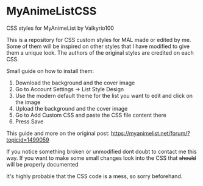 # MyAnimeListCSS
CSS styles for MyAnimeList by Valkyrio100

This is a repository for CSS custom styles for MAL made or edited by me. 
Some of them will be inspired on other styles that I have modified to give them a unique look. The authors of the original styles
are credited on each CSS.

Small guide on how to install them:
  1. Download the background and the cover image 
  2. Go to Account Settings -> List Style Design
  3. Use the modern default theme for the list you want to edit and click on the image 
  4. Upload the background and the cover image
  5. Go to Add Custom CSS and paste the CSS file content there
  6. Press Save 
  
This guide and more on the original post: https://myanimelist.net/forum/?topicid=1499059

If you notice something broken or unmodified dont doubt to contact me this way.
If you want to make some small changes look into the CSS that ~~should~~ will be properly documented

It's highly probable that the CSS code is a mess, so sorry beforehand.
